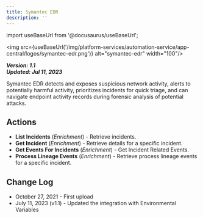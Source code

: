```yaml
---
title: Symantec EDR
description: ''
---
```

import useBaseUrl from '@docusaurus/useBaseUrl';

<img src={useBaseUrl('/img/platform-services/automation-service/app-central/logos/symantec-edr.png')} alt="symantec-edr" width="100"/>

***Version: 1.1  
Updated: Jul 11, 2023***

Symantec EDR detects and exposes suspicious network activity, alerts to potentially harmful activity, prioritizes incidents for quick triage, and can navigate endpoint activity records during forensic analysis of potential attacks.

## Actions

* **List Incidents** (*Enrichment*) - Retrieve incidents.
* **Get Incident** (*Enrichment*) - Retrieve details for a specific incident.
* **Get Events For Incidents** (*Enrichment*) - Get Incident Related Events.
* **Process Lineage Events** (*Enrichment*) - Retrieve process lineage events for a specific incident.

## Change Log

* October 27, 2021 - First upload
* July 11, 2023 (v1.1) - Updated the integration with Environmental Variables
